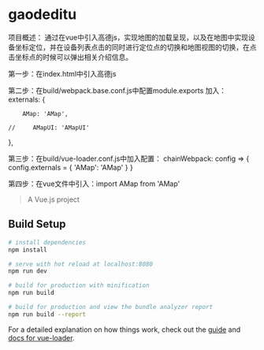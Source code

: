 # gaodeditu
项目概述：
通过在vue中引入高德js，实现地图的加载呈现，以及在地图中实现设备坐标定位，并在设备列表点击的同时进行定位点的切换和地图视图的切换，在点击坐标点的时候可以弹出相关介绍信息。

第一步：在index.html中引入高德js
<script type="text/javascript" rel="preconnect" src="https://webapi.amap.com/maps?v=1.4.14&key=63bb6349795a9b5d64c1774a7acd953d"></script>

第二步：在build/webpack.base.conf.js中配置module.exports
加入：externals: {
  
        AMap: 'AMap',
    
    //     AMapUI: 'AMapUI'
    
  },
  
第三步：在build/vue-loader.conf.js中加入配置：
 chainWebpack: config => {
    config.externals = {
        'AMap': 'AMap'
       }
  }

第四步：在vue文件中引入：import AMap from 'AMap'

> A Vue.js project

## Build Setup

``` bash
# install dependencies
npm install

# serve with hot reload at localhost:8080
npm run dev

# build for production with minification
npm run build

# build for production and view the bundle analyzer report
npm run build --report
```

For a detailed explanation on how things work, check out the [guide](http://vuejs-templates.github.io/webpack/) and [docs for vue-loader](http://vuejs.github.io/vue-loader).
